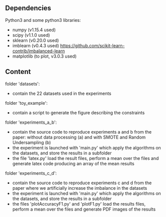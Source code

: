 ## Dependencies
Python3 and some python3 libraries:
 - numpy (v1.15.4 used)
 - scipy (v1.1.0 used)
 - sklearn (v0.20.0 used)
 - imblearn (v0.4.3 used) https://github.com/scikit-learn-contrib/imbalanced-learn
 - matplotlib (to plot, v3.0.3 used)


## Content
folder 'datasets':
 - contain the 22 datasets used in the experiments

folder 'toy_example':
 - contain a script to generate the figure describing the constraints

folder 'experiments_a_b':
 - contain the source code to reproduce experiments a and b from the paper:
   without data processing (a) and with SMOTE and Random Undersampling (b)
 - the experiment is launched with 'main.py' which apply the algorithms on the
   datasets, and store the results in a subfolder
 - the file 'latex.py' load the result files, perform a mean over the files and
   generate latex code producing an array of the mean results

folder 'experiments_c_d':
 - contain the source code to reproduce experiments c and d from the paper
   where we artificially increase the imbalance in the datasets
 - the experiment is launched with 'main.py' which apply the algorithms on the
   datasets, and store the results in a subfolder
 - the files 'plotAccuracyF1.py' and 'plotF1.py' load the results files,
   perform a mean over the files and generate PDF images of the results

